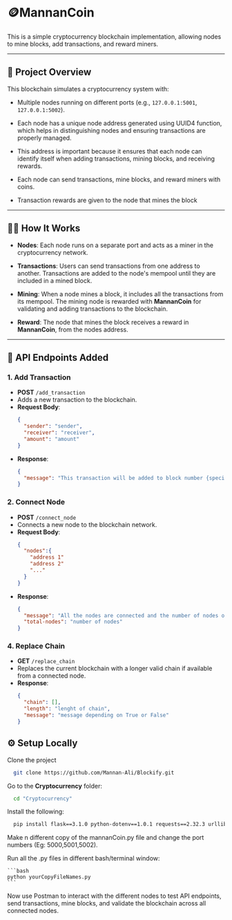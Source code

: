 # 🪙MannanCoin

This is a simple cryptocurrency blockchain implementation, allowing nodes to mine blocks, add transactions, and reward miners.

---

## 🚀 Project Overview

This blockchain simulates a cryptocurrency system with:

- Multiple nodes running on different ports (e.g., `127.0.0.1:5001`, `127.0.0.1:5002`).
- Each node has a unique node address generated using UUID4 function, which helps in distinguishing nodes and ensuring transactions are properly managed.
- This address is important because it ensures that each node can identify itself when adding transactions, mining blocks, and receiving rewards.

- Each node can send transactions, mine blocks, and reward miners with coins.
- Transaction rewards are given to the node that mines the block

---

## 🧑‍💻 How It Works

- **Nodes**: Each node runs on a separate port and acts as a miner in the cryptocurrency network.

- **Transactions**: Users can send transactions from one address to another. Transactions are added to the node's mempool until they are included in a mined block.

- **Mining**: When a node mines a block, it includes all the transactions from its mempool. The mining node is rewarded with **MannanCoin** for validating and adding transactions to the blockchain.

- **Reward**: The node that mines the block receives a reward in **MannanCoin**, from the nodes address.

---

## 🔗 API Endpoints Added

### 1. **Add Transaction**

- **POST** `/add_transaction`
- Adds a new transaction to the blockchain.
- **Request Body**:
  ```json
  {
    "sender": "sender",
    "receiver": "receiver",
    "amount": "amount"
  }
  ```
- **Response**:
  ```json
  {
    "message": "This transaction will be added to block number {specific block}"
  }
  ```

### 2. **Connect Node**

- **POST** `/connect_node`
- Connects a new node to the blockchain network.
- **Request Body**:
  ```json
  {
    "nodes":{
      "address 1"
      "address 2"
      "..."
    }
  }
  ```
- **Response**:
  ```json
  {
    "message": "All the nodes are connected and the number of nodes oon the blockchain are : ",
    "total-nodes": "number of nodes"
  }
  ```

### 4. **Replace Chain**

- **GET** `/replace_chain`
- Replaces the current blockchain with a longer valid chain if available from a connected node.
- **Response**:
  ```json
  {
    "chain": [],
    "length": "lenght of chain",
    "message": "message depending on True or False"
  }
  ```

## ⚙️ Setup Locally

Clone the project

```bash
  git clone https://github.com/Mannan-Ali/Blockify.git
```

Go to the **Cryptocurrency** folder:

```bash
  cd "Cryptocurrency"
```

Install the following:

```bash
  pip install flask==3.1.0 python-dotenv==1.0.1 requests==2.32.3 urllib3==2.2.3
```


Make n  different copy of the mannanCoin.py file and change the port numbers (Eg: 5000,5001,5002).

Run all the .py files in different bash/terminal window:

    ```bash
    python yourCopyFileNames.py
    ```

Now use Postman to interact with the different nodes to test API endpoints, send transactions, mine blocks, and validate the blockchain across all connected nodes.